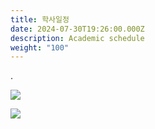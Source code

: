 ```yaml
---
title: 학사일정
date: 2024-07-30T19:26:00.000Z
description: Academic schedule
weight: "100"
---
```

.

![](/img/학사일정1.png)

![](/img/학사일정2.png)
